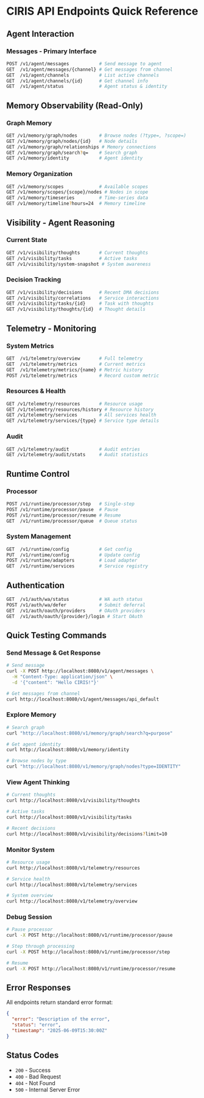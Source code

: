 # CIRIS API Endpoints Quick Reference

## Agent Interaction

### Messages - Primary Interface
```bash
POST /v1/agent/messages           # Send message to agent
GET  /v1/agent/messages/{channel} # Get messages from channel
GET  /v1/agent/channels           # List active channels
GET  /v1/agent/channels/{id}      # Get channel info
GET  /v1/agent/status             # Agent status & identity
```

## Memory Observability (Read-Only)

### Graph Memory
```bash
GET /v1/memory/graph/nodes        # Browse nodes (?type=, ?scope=)
GET /v1/memory/graph/nodes/{id}   # Node details
GET /v1/memory/graph/relationships # Memory connections
GET /v1/memory/graph/search?q=    # Search graph
GET /v1/memory/identity           # Agent identity
```

### Memory Organization
```bash
GET /v1/memory/scopes             # Available scopes
GET /v1/memory/scopes/{scope}/nodes # Nodes in scope
GET /v1/memory/timeseries         # Time-series data
GET /v1/memory/timeline?hours=24  # Memory timeline
```

## Visibility - Agent Reasoning

### Current State
```bash
GET /v1/visibility/thoughts       # Current thoughts
GET /v1/visibility/tasks          # Active tasks
GET /v1/visibility/system-snapshot # System awareness
```

### Decision Tracking
```bash
GET /v1/visibility/decisions      # Recent DMA decisions
GET /v1/visibility/correlations   # Service interactions
GET /v1/visibility/tasks/{id}     # Task with thoughts
GET /v1/visibility/thoughts/{id}  # Thought details
```

## Telemetry - Monitoring

### System Metrics
```bash
GET  /v1/telemetry/overview       # Full telemetry
GET  /v1/telemetry/metrics        # Current metrics
GET  /v1/telemetry/metrics/{name} # Metric history
POST /v1/telemetry/metrics        # Record custom metric
```

### Resources & Health
```bash
GET /v1/telemetry/resources       # Resource usage
GET /v1/telemetry/resources/history # Resource history
GET /v1/telemetry/services        # All services health
GET /v1/telemetry/services/{type} # Service type details
```

### Audit
```bash
GET /v1/telemetry/audit           # Audit entries
GET /v1/telemetry/audit/stats     # Audit statistics
```

## Runtime Control

### Processor
```bash
POST /v1/runtime/processor/step   # Single-step
POST /v1/runtime/processor/pause  # Pause
POST /v1/runtime/processor/resume # Resume
GET  /v1/runtime/processor/queue  # Queue status
```

### System Management
```bash
GET  /v1/runtime/config           # Get config
PUT  /v1/runtime/config           # Update config
POST /v1/runtime/adapters         # Load adapter
GET  /v1/runtime/services         # Service registry
```

## Authentication

```bash
GET  /v1/auth/wa/status           # WA auth status
POST /v1/auth/wa/defer            # Submit deferral
GET  /v1/auth/oauth/providers     # OAuth providers
GET  /v1/auth/oauth/{provider}/login # Start OAuth
```

## Quick Testing Commands

### Send Message & Get Response
```bash
# Send message
curl -X POST http://localhost:8080/v1/agent/messages \
  -H "Content-Type: application/json" \
  -d '{"content": "Hello CIRIS!"}'

# Get messages from channel
curl http://localhost:8080/v1/agent/messages/api_default
```

### Explore Memory
```bash
# Search graph
curl "http://localhost:8080/v1/memory/graph/search?q=purpose"

# Get agent identity
curl http://localhost:8080/v1/memory/identity

# Browse nodes by type
curl "http://localhost:8080/v1/memory/graph/nodes?type=IDENTITY"
```

### View Agent Thinking
```bash
# Current thoughts
curl http://localhost:8080/v1/visibility/thoughts

# Active tasks
curl http://localhost:8080/v1/visibility/tasks

# Recent decisions
curl http://localhost:8080/v1/visibility/decisions?limit=10
```

### Monitor System
```bash
# Resource usage
curl http://localhost:8080/v1/telemetry/resources

# Service health
curl http://localhost:8080/v1/telemetry/services

# System overview
curl http://localhost:8080/v1/telemetry/overview
```

### Debug Session
```bash
# Pause processor
curl -X POST http://localhost:8080/v1/runtime/processor/pause

# Step through processing
curl -X POST http://localhost:8080/v1/runtime/processor/step

# Resume
curl -X POST http://localhost:8080/v1/runtime/processor/resume
```

## Error Responses

All endpoints return standard error format:
```json
{
  "error": "Description of the error",
  "status": "error",
  "timestamp": "2025-06-09T15:30:00Z"
}
```

## Status Codes
- `200` - Success
- `400` - Bad Request
- `404` - Not Found
- `500` - Internal Server Error
